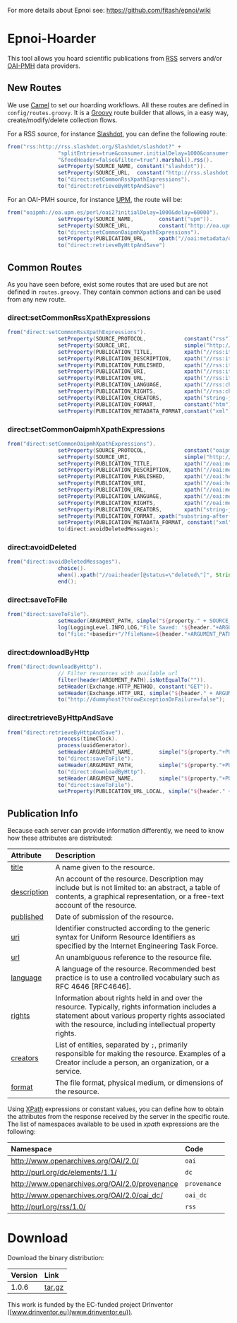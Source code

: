 For more details about Epnoi see: https://github.com/fitash/epnoi/wiki

# Epnoi-Hoarder

This tool allows you hoard scientific publications from [RSS](http://www.rssboard.org/rss-specification) servers and/or [OAI-PMH](http://www.openarchives.org) data providers.

## New Routes
We use [Camel](http://camel.apache.org) to set our hoarding workflows. All these routes are defined in `config/routes.groovy`. It is a [Groovy](http://groovy.codehaus.org) route builder that allows, in a easy way, create/modify/delete collection flows.

For a RSS source, for instance [Slashdot](http://rss.slashdot.org/Slashdot/slashdot), you can define the following route:  
```groovy
from("rss:http://rss.slashdot.org/Slashdot/slashdot?" +
                "splitEntries=true&consumer.initialDelay=1000&consumer.delay=2000" +
                "&feedHeader=false&filter=true").marshal().rss().
                setProperty(SOURCE_NAME, constant("slashdot")).
                setProperty(SOURCE_URL,  constant("http://rss.slashdot.org/Slashdot/slashdot")).
                to("direct:setCommonRssXpathExpressions").
                to("direct:retrieveByHttpAndSave")
```
For an OAI-PMH source, for instance [UPM](http://oa.upm.es/perl/oai2), the route will be: 
```groovy
from("oaipmh://oa.upm.es/perl/oai2?initialDelay=1000&delay=60000").
                setProperty(SOURCE_NAME,        constant("upm")).
                setProperty(SOURCE_URL,         constant("http://oa.upm.es/perl/oai2")).
                to("direct:setCommonOaipmhXpathExpressions").
                setProperty(PUBLICATION_URL,    xpath("//oai:metadata/oai:dc/dc:relation/text()",String.class).namespaces(ns)).
                to("direct:retrieveByHttpAndSave")
```
## Common Routes

As you have seen before, exist some routes that are used but are not defined in `routes.groovy`. They contain common actions and can be used from any new route. 

### direct:setCommonRssXpathExpressions
```groovy
from("direct:setCommonRssXpathExpressions").
                setProperty(SOURCE_PROTOCOL,            constant("rss")).
                setProperty(SOURCE_URI,                 simple("http://www.epnoi.org/rss/${property."+SOURCE_NAME+"}")).
                setProperty(PUBLICATION_TITLE,          xpath("//rss:item/rss:title/text()", String.class).namespaces(ns)).
                setProperty(PUBLICATION_DESCRIPTION,    xpath("//rss:item/rss:description/text()", String.class).namespaces(ns)).
                setProperty(PUBLICATION_PUBLISHED,      xpath("//rss:item/dc:date/text()", String.class).namespaces(ns)).
                setProperty(PUBLICATION_URI,            xpath("//rss:item/rss:link/text()", String.class).namespaces(ns)).
                setProperty(PUBLICATION_URL,            xpath("//rss:item/rss:link/text()", String.class).namespaces(ns)).
                setProperty(PUBLICATION_LANGUAGE,       xpath("//rss:channel/dc:language/text()", String.class).namespaces(ns)).
                setProperty(PUBLICATION_RIGHTS,         xpath("//rss:channel/dc:rights/text()", String.class).namespaces(ns)).
                setProperty(PUBLICATION_CREATORS,       xpath("string-join(//rss:channel/dc:creator/text(),\";\")", String.class).namespaces(ns)).
                setProperty(PUBLICATION_FORMAT,         constant("htm")).
                setProperty(PUBLICATION_METADATA_FORMAT,constant("xml"));
```

### direct:setCommonOaipmhXpathExpressions
```groovy
from("direct:setCommonOaipmhXpathExpressions").
                setProperty(SOURCE_PROTOCOL,            constant("oaipmh")).
                setProperty(SOURCE_URI,                 simple("http://www.epnoi.org/oaipmh/${property." + SOURCE_NAME + "}")).
                setProperty(PUBLICATION_TITLE,          xpath("//oai:metadata/oai:dc/dc:title/text()",String.class).namespaces(ns)).
                setProperty(PUBLICATION_DESCRIPTION,    xpath("//oai:metadata/oai:dc/dc:description/text()",String.class).namespaces(ns)).
                setProperty(PUBLICATION_PUBLISHED,      xpath("//oai:header/oai:datestamp/text()",String.class).namespaces(ns)).
                setProperty(PUBLICATION_URI,            xpath("//oai:header/oai:identifier/text()",String.class).namespaces(ns)).
                setProperty(PUBLICATION_URL,            xpath("//oai:metadata/oai:dc/dc:identifier/text()",String.class).namespaces(ns)).
                setProperty(PUBLICATION_LANGUAGE,       xpath("//oai:metadata/oai:dc/dc:language/text()",String.class).namespaces(ns)).
                setProperty(PUBLICATION_RIGHTS,         xpath("//oai:metadata/oai:dc/dc:rights/text()",String.class).namespaces(ns)).
                setProperty(PUBLICATION_CREATORS,       xpath("string-join(//oai:metadata/oai:dc/dc:creator/text(),\";\")",String.class).namespaces(ns)).
                setProperty(PUBLICATION_FORMAT, xpath("substring-after(//oai:metadata/oai:dc/dc:format/text(),\"/\")", String.class).namespaces(ns)).
                setProperty(PUBLICATION_METADATA_FORMAT, constant("xml")).
                to(direct:avoidDeletedMessages);
```

### direct:avoidDeleted
```groovy
from("direct:avoidDeletedMessages").
                choice().
                when().xpath("//oai:header[@status=\"deleted\"]", String.class, ns).stop().
                end();
```

### direct:saveToFile
```groovy
from("direct:saveToFile").
                setHeader(ARGUMENT_PATH, simple("${property." + SOURCE_PROTOCOL + "}/${property." + SOURCE_NAME + "}/${property" + PUBLICATION_PUBLISHED_DATE + "}/${header." + ARGUMENT_NAME + "}")).
                log(LoggingLevel.INFO,LOG,"File Saved: '${header."+ARGUMENT_PATH+"}'").
                to("file:"+basedir+"/?fileName=${header."+ARGUMENT_PATH+"}");
```

### direct:downloadByHttp
```groovy
from("direct:downloadByHttp").
                // Filter resources with available url
                filter(header(ARGUMENT_PATH).isNotEqualTo("")).
                setHeader(Exchange.HTTP_METHOD, constant("GET")).
                setHeader(Exchange.HTTP_URI, simple("${header." + ARGUMENT_PATH + "}")).
                to("http://dummyhost?throwExceptionOnFailure=false");
```

### direct:retrieveByHttpAndSave
```groovy
from("direct:retrieveByHttpAndSave").
                process(timeClock).
                process(uuidGenerator).
                setHeader(ARGUMENT_NAME,        simple("${property."+PUBLICATION_UUID+"}."+"${property."+PUBLICATION_METADATA_FORMAT+"}")).
                to("direct:saveToFile").
                setHeader(ARGUMENT_PATH,        simple("${property."+PUBLICATION_URL+"}")).
                to("direct:downloadByHttp").
                setHeader(ARGUMENT_NAME,        simple("${property."+PUBLICATION_UUID+"}."+"${property."+PUBLICATION_FORMAT+"}")).
                to("direct:saveToFile").
                setProperty(PUBLICATION_URL_LOCAL, simple("${header." + ARGUMENT_PATH + "}"));
```


## Publication Info
Because each server can provide information differently, we need to know how these attributes are distributed:  

| Attribute | Description |
| :--- |:---|
| [title](http://dublincore.org/documents/dcmi-terms/#elements-title)    | A name given to the resource. | 
| [description](http://dublincore.org/documents/dcmi-terms/#elements-description)    | An account of the resource. Description may include but is not limited to: an abstract, a table of contents, a graphical representation, or a free-text account of the resource. | 
| [published](http://dublincore.org/documents/dcmi-terms/#terms-dateSubmitted)    | Date of submission of the resource.  | 
| [uri](http://dublincore.org/documents/dcmi-terms/#URI)    | Identifier constructed according to the generic syntax for Uniform Resource Identifiers as specified by the Internet Engineering Task Force. | 
| [url](http://dublincore.org/documents/dcmi-terms/#terms-identifier)    | An unambiguous reference to the resource file. | 
| [language](http://dublincore.org/documents/dcmi-terms/#elements-language)    | A language of the resource. Recommended best practice is to use a controlled vocabulary such as RFC 4646 [RFC4646]. | 
| [rights](http://dublincore.org/documents/dcmi-terms/#terms-rights)    | Information about rights held in and over the resource. Typically, rights information includes a statement about various property rights associated with the resource, including intellectual property rights. | 
| [creators](http://dublincore.org/documents/dcmi-terms/#terms-creator)    | List of entities, separated by `;`, primarily responsible for making the resource. Examples of a Creator include a person, an organization, or a service. | 
| [format](http://dublincore.org/documents/dcmi-terms/#terms-format)    | The file format, physical medium, or dimensions of the resource. | 

Using [XPath](http://www.w3.org/TR/xpath/) expressions or constant values, you can define how to obtain the attributes from the response received by the server in the specific route.  
The list of namespaces available to be used in *xpath* expressions are the following:  

| Namespace | Code | 
| :------- |:-----| 
| http://www.openarchives.org/OAI/2.0/    | `oai`| 
| http://purl.org/dc/elements/1.1/    | `dc` | 
| http://www.openarchives.org/OAI/2.0/provenance    | `provenance`    | 
| http://www.openarchives.org/OAI/2.0/oai_dc/    | `oai_dc`    | 
| http://purl.org/rss/1.0/    | `rss`    | 

# Download

Download the binary distribution:

| Version | Link |
| :------- |:-----|
| 1.0.6    | [tar.gz](http://github.com/cabadol/epnoi-hoarder/raw/mvn-repo/es/upm/oeg/epnoi/epnoi-hoarder/1.0.6/epnoi-hoarder-1.0.6.tar.gz)|

This work is funded by the EC-funded project DrInventor ([www.drinventor.eu](www.drinventor.eu)).
